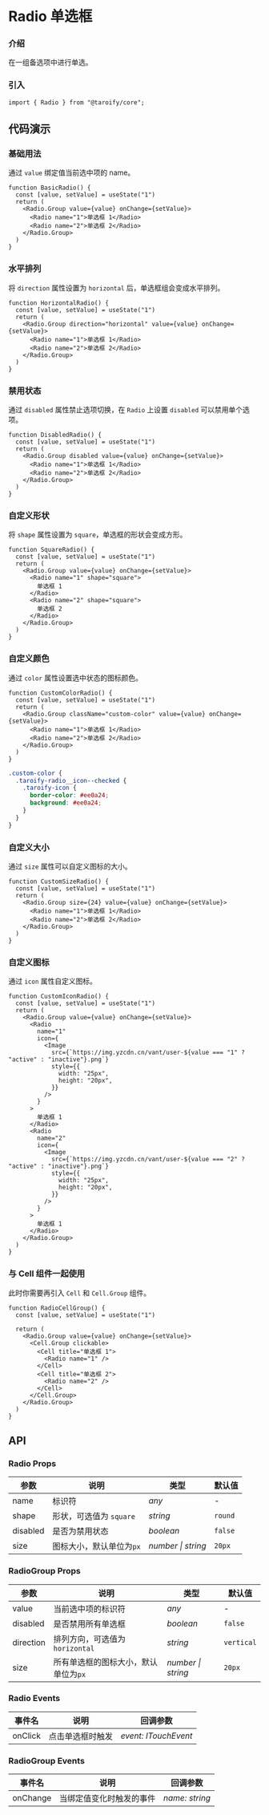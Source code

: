 # Radio 单选框

### 介绍

在一组备选项中进行单选。

### 引入

```tsx
import { Radio } from "@taroify/core";
```

## 代码演示

### 基础用法

通过 `value` 绑定值当前选中项的 name。

```tsx
function BasicRadio() {
  const [value, setValue] = useState("1")
  return (
    <Radio.Group value={value} onChange={setValue}>
      <Radio name="1">单选框 1</Radio>
      <Radio name="2">单选框 2</Radio>
    </Radio.Group>
  )
}
```

### 水平排列

将 `direction` 属性设置为 `horizontal` 后，单选框组会变成水平排列。

```tsx
function HorizontalRadio() {
  const [value, setValue] = useState("1")
  return (
    <Radio.Group direction="horizontal" value={value} onChange={setValue}>
      <Radio name="1">单选框 1</Radio>
      <Radio name="2">单选框 2</Radio>
    </Radio.Group>
  )
}
```

### 禁用状态

通过 `disabled` 属性禁止选项切换，在 `Radio` 上设置 `disabled` 可以禁用单个选项。

```tsx
function DisabledRadio() {
  const [value, setValue] = useState("1")
  return (
    <Radio.Group disabled value={value} onChange={setValue}>
      <Radio name="1">单选框 1</Radio>
      <Radio name="2">单选框 2</Radio>
    </Radio.Group>
  )
}
```

### 自定义形状

将 `shape` 属性设置为 `square`，单选框的形状会变成方形。

```tsx
function SquareRadio() {
  const [value, setValue] = useState("1")
  return (
    <Radio.Group value={value} onChange={setValue}>
      <Radio name="1" shape="square">
        单选框 1
      </Radio>
      <Radio name="2" shape="square">
        单选框 2
      </Radio>
    </Radio.Group>
  )
}
```

### 自定义颜色

通过 `color` 属性设置选中状态的图标颜色。

```tsx
function CustomColorRadio() {
  const [value, setValue] = useState("1")
  return (
    <Radio.Group className="custom-color" value={value} onChange={setValue}>
      <Radio name="1">单选框 1</Radio>
      <Radio name="2">单选框 2</Radio>
    </Radio.Group>
  )
}
```

```scss
.custom-color {
  .taroify-radio__icon--checked {
    .taroify-icon {
      border-color: #ee0a24;
      background: #ee0a24;
    }
  }
}
```

### 自定义大小

通过 `size` 属性可以自定义图标的大小。

```tsx
function CustomSizeRadio() {
  const [value, setValue] = useState("1")
  return (
    <Radio.Group size={24} value={value} onChange={setValue}>
      <Radio name="1">单选框 1</Radio>
      <Radio name="2">单选框 2</Radio>
    </Radio.Group>
  )
}
```

### 自定义图标

通过 `icon` 属性自定义图标。

```tsx
function CustomIconRadio() {
  const [value, setValue] = useState("1")
  return (
    <Radio.Group value={value} onChange={setValue}>
      <Radio
        name="1"
        icon={
          <Image
            src={`https://img.yzcdn.cn/vant/user-${value === "1" ? "active" : "inactive"}.png`}
            style={{
              width: "25px",
              height: "20px",
            }}
          />
        }
      >
        单选框 1
      </Radio>
      <Radio
        name="2"
        icon={
          <Image
            src={`https://img.yzcdn.cn/vant/user-${value === "2" ? "active" : "inactive"}.png`}
            style={{
              width: "25px",
              height: "20px",
            }}
          />
        }
      >
        单选框 1
      </Radio>
    </Radio.Group>
  )
}
```

### 与 Cell 组件一起使用

此时你需要再引入 `Cell` 和 `Cell.Group` 组件。

```tsx
function RadioCellGroup() {
  const [value, setValue] = useState("1")

  return (
    <Radio.Group value={value} onChange={setValue}>
      <Cell.Group clickable>
        <Cell title="单选框 1">
          <Radio name="1" />
        </Cell>
        <Cell title="单选框 2">
          <Radio name="2" />
        </Cell>
      </Cell.Group>
    </Radio.Group>
  )
}
```

## API

### Radio Props

| 参数           | 说明                      | 类型               | 默认值    |
| -------------- | ------------------------- | ------------------ | --------- |
| name           | 标识符                    | _any_              | -         |
| shape          | 形状，可选值为 `square`   | _string_           | `round`   |
| disabled       | 是否为禁用状态            | _boolean_          | `false`   |
| size           | 图标大小，默认单位为`px`  | _number \| string_ | `20px`    |

### RadioGroup Props

| 参数 | 说明 | 类型 | 默认值 |
| --- | --- | --- | --- |
| value | 当前选中项的标识符 | _any_ | - |
| disabled | 是否禁用所有单选框 | _boolean_ | `false` |
| direction | 排列方向，可选值为`horizontal` | _string_ | `vertical` |
| size | 所有单选框的图标大小，默认单位为`px` | _number \| string_ | `20px` |

### Radio Events

| 事件名 | 说明             | 回调参数            |
| ------ | ---------------- | ------------------- |
| onClick  | 点击单选框时触发 | _event: ITouchEvent_ |

### RadioGroup Events

| 事件名 | 说明                     | 回调参数       |
| ------ | ------------------------ | -------------- |
| onChange | 当绑定值变化时触发的事件 | _name: string_ |
